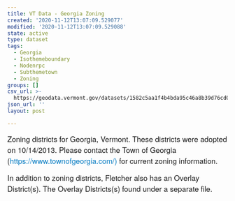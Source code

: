 ```yaml
---
title: VT Data - Georgia Zoning
created: '2020-11-12T13:07:09.529077'
modified: '2020-11-12T13:07:09.529088'
state: active
type: dataset
tags:
  - Georgia
  - Isothemeboundary
  - Nodenrpc
  - Subthemetown
  - Zoning
groups: []
csv_url: >-
  https://geodata.vermont.gov/datasets/1582c5aa1f4b4bda95c46a8b39d76cd0_0.csv?outSR=%7B%22latestWkid%22%3A3857%2C%22wkid%22%3A102100%7D
json_url: ''
layout: post

---
```

<div style='text-align:Left;'><p><span style='font-family: &quot;Avenir Next W01&quot;, &quot;Avenir Next W00&quot;, &quot;Avenir Next&quot;, Avenir, &quot;Helvetica Neue&quot;, sans-serif; font-size: 17px;'>Zoning districts for Georgia, Vermont. These districts were adopted on 10/14/2013. Please contact the Town of Georgia (</span><span style='font-family: &quot;Avenir Next W01&quot;, &quot;Avenir Next W00&quot;, &quot;Avenir Next&quot;, Avenir, &quot;Helvetica Neue&quot;, sans-serif; font-size: 17px;'><a href='https://www.townofgeorgia.com/)' style='color: rgb(0, 121, 193); text-decoration-line: none;' target='_blank'>https://www.townofgeorgia.com/)</a></span><span style='font-family: &quot;Avenir Next W01&quot;, &quot;Avenir Next W00&quot;, &quot;Avenir Next&quot;, Avenir, &quot;Helvetica Neue&quot;, sans-serif; font-size: 17px;'> for current zoning information.</span><br /></p><p><span style='font-family: &quot;Avenir Next W01&quot;, &quot;Avenir Next W00&quot;, &quot;Avenir Next&quot;, Avenir, &quot;Helvetica Neue&quot;, sans-serif; font-size: 17px;'>In addition to zoning districts, Fletcher also has an Overlay District(s). The Overlay Districts(s) found under a separate file.</span></p><p><span></span></p></div>
